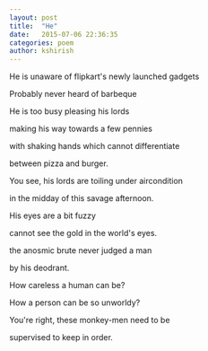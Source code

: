 ```yaml
---
layout: post
title:  "He"
date:   2015-07-06 22:36:35
categories: poem
author: kshirish
---
```



He is unaware of flipkart's newly launched gadgets

Probably never heard of barbeque

He is too busy pleasing his lords

making his way towards a few pennies

with shaking hands which cannot differentiate

between pizza and burger.

You see, his lords are toiling under aircondition

in the midday of this savage afternoon. 

His eyes are a bit fuzzy

cannot see the gold in the world's eyes.

the anosmic brute never judged a man

by his deodrant.

How careless a human can be? 

How a person can be so unworldy?

You're right, these monkey-men need to be

supervised to keep in order.


